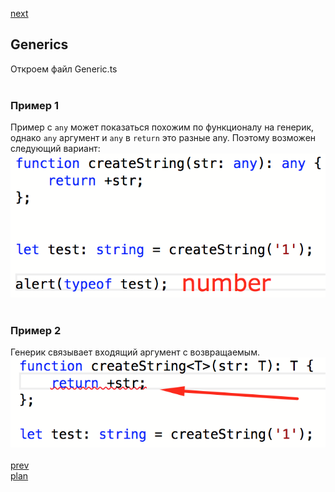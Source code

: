 <a href="06.md">next</a>

<h2>Generics</h2>

<div>
Откроем файл Generic.ts
</div>

<br/>

<h3>Пример 1</h3>
<div>
Пример с <code>any</code> может показаться похожим по функционалу на генерик,
однако <code>any</code> аргумент и <code>any</code> в <code>return</code> это
разные any. Поэтому возможен следующий вариант:

<br/>
<img src="./media/05-1.png">
</div>

<br/>

<h3>Пример 2</h3>
<div>
Генерик связывает входящий аргумент с возвращаемым.

<br/>
<img src="./media/05-2.png">
</div>

<br/>
<a href="04.md">prev</a>
<br/>
<a href="00.md">plan</a>
